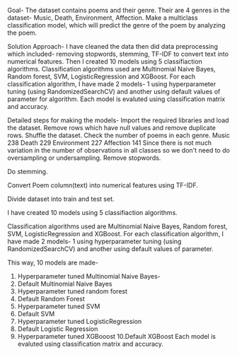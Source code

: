 Goal- 
The dataset contains poems and their genre. Their are 4 genres in the dataset- Music, Death, Environment, Affection. Make a multiclass classification model, which will predict the genre of the poem by analyzing the poem.


Solution Approach- 
I have cleaned the data then did data preprocessing which included- removing stopwords, stemming, TF-IDF to convert text into numerical features.
Then I created 10 models using 5 classifiaction algorithms. 
Classification algorithms used are Multinomial Naive Bayes, Random forest, SVM, LogisticRegression and XGBoost.
For each  classification algorithm, I have made 2 models- 1 using hyperparameter tuning (using RandomizedSearchCV) and another using default values of parameter for algorithm.
Each model is evaluted using classification matrix and accuracy.


Detailed steps for making the models-
Import the required libraries and load the dataset.
Remove rows which have null values and remove duplicate rows.
Shuffle the dataset.
Check the number of poems in each genre.
Music              238
Death              229
Environment        227
Affection          141
Since there is not much variation in the number of observations in all classes so we don't need to do oversampling or undersampling.
Remove stopwords.

Do stemming.

Convert Poem column(text) into numerical features using TF-IDF.

Divide dataset into train and test set.

I have created 10 models using 5 classifiaction algorithms. 

Classification algorithms used are Multinomial Naive Bayes, Random forest, SVM, LogisticRegression and XGBoost.
For each  classification algorithm, I have made 2 models- 1 using hyperparameter tuning (using RandomizedSearchCV) and another using default values of parameter.

This way, 10 models are made-
1. Hyperparameter tuned Multinomial Naive Bayes-
2. Default Multinomial Naive Bayes
3. Hyperparameter tuned random forest
4. Default Random Forest
5. Hyperparameter tuned SVM
6. Default SVM
7. Hyperparameter tuned LogisticRegression
8. Default Logistic Regression
9. Hyperparameter tuned XGBooost
10.Default XGBoost
Each model is evaluted using classification matrix and accuracy.
